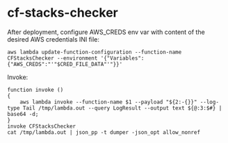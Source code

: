 # cf-stacks-checker

After deployment, configure AWS_CREDS env var with content of the desired AWS credentials INI file:

```
aws lambda update-function-configuration --function-name CFStacksChecker --environment '{"Variables":{"AWS_CREDS":"'"$CRED_FILE_DATA"'"}}'
```

Invoke:

```
function invoke ()
{
    aws lambda invoke --function-name $1 --payload "${2:-{}}" --log-type Tail /tmp/lambda.out --query LogResult --output text ${@:3:$#} | base64 -d;
}
invoke CFStacksChecker
cat /tmp/lambda.out | json_pp -t dumper -json_opt allow_nonref
```